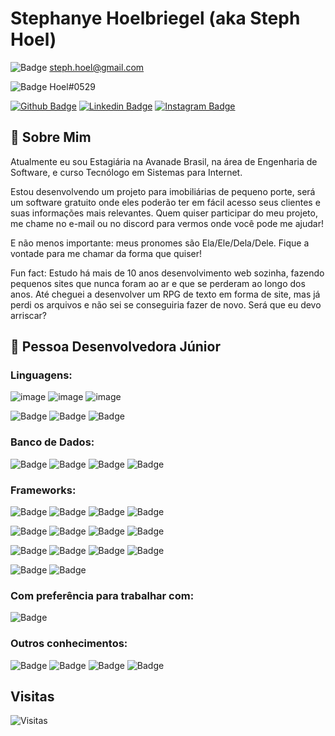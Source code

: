 # Stephanye Hoelbriegel (aka Steph Hoel)
<!--
Usar isso para adicionar badges: ![Badge]()
Link para as badges https://github.com/alexandresanlim/Badges4-README.md-Profile
Link para outras informações https://digitalinnovation.one/artigos/6-passos-para-criar-um-readme-bonitao-de-perfil-no-github
-->

![Badge](https://img.shields.io/badge/Gmail-D14836?style=for-the-badge&logo=gmail&logoColor=white) steph.hoel@gmail.com 

![Badge](https://img.shields.io/badge/Discord-7289DA?style=for-the-badge&logo=discord&logoColor=white) Hoel#0529

[![Github Badge](https://img.shields.io/badge/-Github-000?style=for-the-badge&logo=Github&logoColor=white&link=https://github.com/stephhoel)](https://github.com/stephhoel)
[![Linkedin Badge](https://img.shields.io/badge/-LinkedIn-blue?style=for-the-badge&logo=Linkedin&logoColor=white&link=https://www.linkedin.com/in/stephhoel/)](https://www.linkedin.com/in/stephhoel/)
[![Instagram Badge](https://img.shields.io/badge/-Instagram-C13584?style=for-the-badge&labelColor=C13584&logo=instagram&logoColor=white&link=https://www.instagram.com/steph.hoel/)](https://www.instagram.com/steph.hoel/)

## 💬 Sobre Mim

Atualmente eu sou Estagiária na Avanade Brasil, na área de Engenharia de Software, e curso Tecnólogo em Sistemas para Internet.

Estou desenvolvendo um projeto para imobiliárias de pequeno porte, será um software gratuito onde eles poderão ter em fácil acesso seus clientes e suas informações mais relevantes. Quem quiser participar do meu projeto, me chame no e-mail ou no discord para vermos onde você pode me ajudar!

E não menos importante: meus pronomes são Ela/Ele/Dela/Dele. Fique a vontade para me chamar da forma que quiser!

Fun fact: Estudo há mais de 10 anos desenvolvimento web sozinha, fazendo pequenos sites que nunca foram ao ar e que se perderam ao longo dos anos. Até cheguei a desenvolver um RPG de texto em forma de site, mas já perdi os arquivos e não sei se conseguiria fazer de novo. Será que eu devo arriscar?

## 💬 Pessoa Desenvolvedora Júnior

### Linguagens:

![image](https://img.shields.io/badge/C%23-239120?style=for-the-badge&logo=c-sharp&logoColor=white)
![image](https://img.shields.io/badge/HTML5-E34F26?style=for-the-badge&logo=html5&logoColor=white)
![image](https://img.shields.io/badge/CSS3-1572B6?style=for-the-badge&logo=css3&logoColor=white)

![Badge](https://img.shields.io/badge/JavaScript-323330?style=for-the-badge&logo=javascript&logoColor=F7DF1E)
![Badge](https://img.shields.io/badge/PHP-777BB4?style=for-the-badge&logo=php&logoColor=white)
![Badge](https://img.shields.io/badge/json-5E5C5C?style=for-the-badge&logo=json&logoColor=white)

### Banco de Dados:

![Badge](https://img.shields.io/badge/MySQL-00000F?style=for-the-badge&logo=mysql&logoColor=white)
![Badge](https://img.shields.io/badge/SQLite-07405E?style=for-the-badge&logo=sqlite&logoColor=white)
![Badge](https://img.shields.io/badge/MariaDB-003545?style=for-the-badge&logo=mariadb&logoColor=white)
![Badge](https://img.shields.io/badge/prisma-1B222D?style=for-the-badge&logo=prisma&logoColor=white)

### Frameworks:

![Badge](https://img.shields.io/badge/.NET-512BD4?style=for-the-badge&logo=dotnet&logoColor=white)
![Badge](https://img.shields.io/badge/Node.js-339933?style=for-the-badge&logo=nodedotjs&logoColor=white)
![Badge](https://img.shields.io/badge/Yarn-2C8EBB?style=for-the-badge&logo=yarn&logoColor=white)
![Badge](https://img.shields.io/badge/Express.js-000000?style=for-the-badge&logo=express&logoColor=white)

![Badge](https://img.shields.io/badge/Socket.io-010101?&style=for-the-badge&logo=Socket.io&logoColor=white)
![Badge](https://img.shields.io/badge/NuGet-004880?style=for-the-badge&logo=nuget&logoColor=white)
![Badge](https://img.shields.io/badge/Bootstrap-563D7C?style=for-the-badge&logo=bootstrap&logoColor=white)
![Badge](https://img.shields.io/badge/Laravel-FF2D20?style=for-the-badge&logo=laravel&logoColor=white)

![Badge](https://img.shields.io/badge/Unity-100000?style=for-the-badge&logo=unity&logoColor=white)
![Badge](https://img.shields.io/badge/Git-F05032?style=for-the-badge&logo=git&logoColor=white)
![Badge](https://img.shields.io/badge/Postman-FF6C37?style=for-the-badge&logo=Postman&logoColor=white)
![Badge](https://img.shields.io/badge/Insomnia-5849be?style=for-the-badge&logo=Insomnia&logoColor=white)

![Badge](https://img.shields.io/badge/Xampp-F37623?style=for-the-badge&logo=xampp&logoColor=white)
![Badge](https://img.shields.io/badge/Swagger-85EA2D?style=for-the-badge&logo=Swagger&logoColor=white)

### Com preferência para trabalhar com:

![Badge](https://img.shields.io/badge/Visual_Studio_Code-0078D4?style=for-the-badge&logo=visual%20studio%20code&logoColor=white)

### Outros conhecimentos:

![Badge](https://img.shields.io/badge/Google%20Sheets-34A853?style=for-the-badge&logo=google-sheets&logoColor=white)
![Badge](https://img.shields.io/badge/Trello-0052CC?style=for-the-badge&logo=trello&logoColor=white)
![Badge](https://img.shields.io/badge/Adobe%20Premiere%20Pro-9999FF?style=for-the-badge&logo=Adobe%20Premiere%20Pro&logoColor=white)
![Badge](https://img.shields.io/badge/Adobe%20Photoshop-31A8FF?style=for-the-badge&logo=Adobe%20Photoshop&logoColor=black)

## Visitas

![Visitas](https://visitor-badge.glitch.me/badge?page_id=stephhoel)

